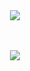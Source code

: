 <div align="center">
    <a href="https://discord.com/users/538846533123309584" title="Discord Account"><img src="https://lanyard-profile-readme.vercel.app/api/538846533123309584"></a>
</div>

<br>
<br>

<p align="center">
  <a href="mailto:iletisim@enesemre.com.tr" target"blank_"><img src="https://img.shields.io/badge/iletisim@enesemre.com.tr%20-111111.svg?&style=for-the-badge&logo=mailgun&logoColor=white"></a>
</p>
